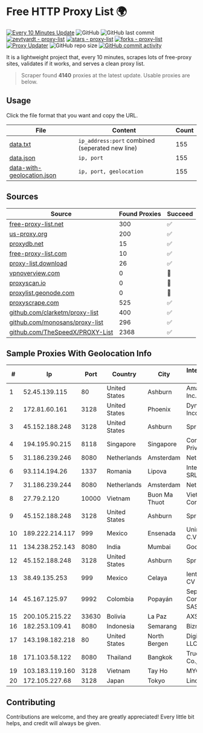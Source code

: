 
# Free HTTP Proxy List 🌍

[![Every 10 Minutes Update](https://github.com/mertguvencli/http-proxy-list/actions/workflows/main.yml/badge.svg?branch=main)](https://github.com/mertguvencli/http-proxy-list/actions/workflows/main.yml)
![GitHub](https://img.shields.io/github/license/mertguvencli/http-proxy-list)
![GitHub last commit](https://img.shields.io/github/last-commit/mertguvencli/http-proxy-list)
[![zevtyardt - proxy-list](https://img.shields.io/static/v1?label=zevtyardt&message=proxy-list&color=blue&logo=github)](https://github.com/zevtyardt/proxy-list "Go to GitHub repo")
[![stars - proxy-list](https://img.shields.io/github/stars/zevtyardt/proxy-list?style=social)](https://github.com/zevtyardt/proxy-list)
[![forks - proxy-list](https://img.shields.io/github/forks/zevtyardt/proxy-list?style=social)](https://github.com/zevtyardt/proxy-list)
[![Proxy Updater](https://github.com/zevtyardt/proxy-list/workflows/Proxy%20Updater/badge.svg)](https://github.com/zevtyardt/proxy-list/actions?query=workflow:"Proxy+Updater")
![GitHub repo size](https://img.shields.io/github/repo-size/zevtyardt/proxy-list)
[![GitHub commit activity](https://img.shields.io/github/commit-activity/m/zevtyardt/proxy-list?logo=commits)](https://github.com/zevtyardt/proxy-list/commits/main)

It is a lightweight project that, every 10 minutes, scrapes lots of free-proxy sites, validates if it works, and serves a clean proxy list.

> Scraper found **4140** proxies at the latest update. Usable proxies are below.

## Usage

Click the file format that you want and copy the URL.

|File|Content|Count|
|----|-------|-----|
|[data.txt](https://raw.githubusercontent.com/mertguvencli/http-proxy-list/main/proxy-list/data.txt)|`ip_address:port` combined (seperated new line)|155|
|[data.json](https://raw.githubusercontent.com/mertguvencli/http-proxy-list/main/proxy-list/data.json)|`ip, port`|155|
|[data-with-geolocation.json](https://raw.githubusercontent.com/mertguvencli/http-proxy-list/main/proxy-list/data-with-geolocation.json)|`ip, port, geolocation`|155|

## Sources

|Source|Found Proxies|Succeed|
|------|-------------|-------|
|[free-proxy-list.net](https://free-proxy-list.net)|300|✅|
|[us-proxy.org](https://www.us-proxy.org)|200|✅|
|[proxydb.net](http://proxydb.net)|15|✅|
|[free-proxy-list.com](https://free-proxy-list.com/?page=&port=&type%5B%5D=http&type%5B%5D=https&up_time=0&search=Search)|10|✅|
|[proxy-list.download](https://www.proxy-list.download/HTTP)|26|✅|
|[vpnoverview.com](https://vpnoverview.com/privacy/anonymous-browsing/free-proxy-servers)|0|🚫|
|[proxyscan.io](https://www.proxyscan.io)|0|🚫|
|[proxylist.geonode.com](https://proxylist.geonode.com/api/proxy-list?limit=300&page=1&sort_by=lastChecked&sort_type=desc&protocols=http,https)|0|🚫|
|[proxyscrape.com](https://api.proxyscrape.com/v2/?request=displayproxies&protocol=http&timeout=10000&country=all&ssl=all&anonymity=all)|525|✅|
|[github.com/clarketm/proxy-list](https://raw.githubusercontent.com/clarketm/proxy-list/master/proxy-list-raw.txt)|400|✅|
|[github.com/monosans/proxy-list](https://raw.githubusercontent.com/monosans/proxy-list/main/proxies/http.txt)|296|✅|
|[github.com/TheSpeedX/PROXY-List](https://raw.githubusercontent.com/TheSpeedX/PROXY-List/master/http.txt)|2368|✅|


## Sample Proxies With Geolocation Info

|#|Ip|Port|Country|City|Internet Service Provider|
|-|--|----|-------|----|-------------------------|
|1|52.45.139.115|80|United States|Ashburn|Amazon.com, Inc.|
|2|172.81.60.161|3128|United States|Phoenix|Dynu Systems Incorporated|
|3|45.152.188.248|3128|United States|Ashburn|Sprint|
|4|194.195.90.215|8118|Singapore|Singapore|Contabo Asia Private Limited|
|5|31.186.239.246|8080|Netherlands|Amsterdam|NetSkope Inc|
|6|93.114.194.26|1337|Romania|Lipova|Interkvm Host SRL|
|7|31.186.239.244|8080|Netherlands|Amsterdam|NetSkope Inc|
|8|27.79.2.120|10000|Vietnam|Buon Ma Thuot|Viettel Corporation|
|9|45.152.188.248|3128|United States|Ashburn|Sprint|
|10|189.222.214.117|999|Mexico|Ensenada|Uninet S.A. de C.V.|
|11|134.238.252.143|8080|India|Mumbai|Google LLC|
|12|45.152.188.248|3128|United States|Ashburn|Sprint|
|13|38.49.135.253|999|Mexico|Celaya|Ientc S De RL De CV|
|14|45.167.125.97|9992|Colombia|Popayán|Sepcom Comunicaciones SAS|
|15|200.105.215.22|33630|Bolivia|La Paz|AXS Bolivia S. A.|
|16|182.253.109.41|8080|Indonesia|Semarang|Biznet Metronet|
|17|143.198.182.218|80|United States|North Bergen|DigitalOcean, LLC|
|18|171.103.58.122|8080|Thailand|Bangkok|True Internet Co., Ltd.|
|19|103.183.119.160|3128|Vietnam|Tay Ho|MYCLOUD|
|20|172.105.227.68|3128|Japan|Tokyo|Linode, LLC|



## Contributing

Contributions are welcome, and they are greatly appreciated! Every
little bit helps, and credit will always be given.

